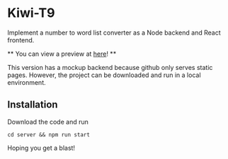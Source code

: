 # Kiwi-T9
Implement a number to word list converter as a Node backend and React frontend.

** You can view a preview at [here](https://daiant.github.io/Kiwi-T9)! **

This version has a mockup backend because github only serves static pages.
However, the project can be downloaded and run in a local environment.

## Installation
Download the code and run 
```
cd server && npm run start
```
Hoping you get a blast!
